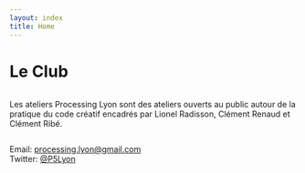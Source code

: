 ```yaml
---
layout: index
title: Home
---
```


# Le Club

<div class="row">
  <div class="six columns">
    <p>
      Les ateliers Processing Lyon sont des ateliers ouverts au public autour de la pratique du code créatif encadrés par Lionel Radisson, Clément Renaud et Clément Ribé.
    </p>
  </div>
  <div class="six columns">
    <p>
      Email: <a href="mailto:processing.lyon@gmail.com">processing.lyon@gmail.com</a><br>
      Twitter: <a href="http://twitter.com/p5lyon">@P5Lyon</a>
    </p>
  </div>
</div>
